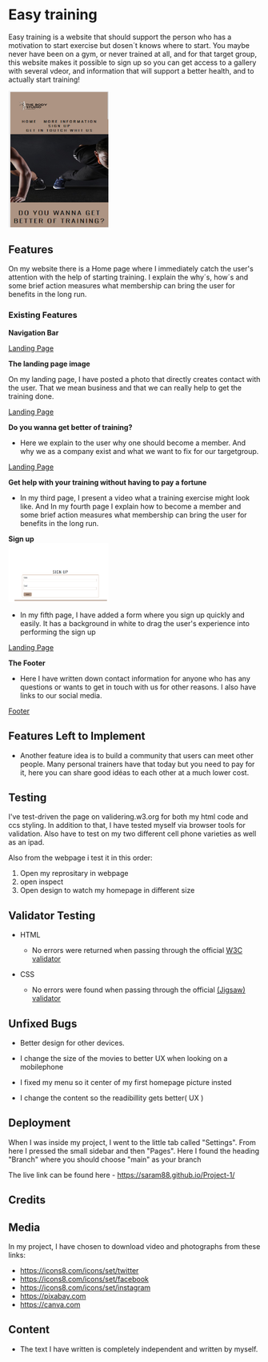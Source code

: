 # Easy training

Easy training is a website that should support the person who has a motivation to start exercise but dosen´t knows where to start. You maybe never have been on a gym, or never trained at all, and for that target group, this website makes it possible to sign up so you can get access to a gallery with several vdeor, and information that will support a better health, and to actually start training!

<img src="Start.png" width="200"/>

## Features 

On my website there is a Home page where I immediately catch the user's attention with the help of starting training. I explain the why´s, how´s and some brief action measures what membership can bring the user for benefits in the long run.

### Existing Features
__Navigation Bar__

[Landing Page](https://saram88.github.io/Project-1/)

__The landing page image__

On my landing page, I have posted a photo that directly creates contact with the user. That we mean business and that we can really help to get the training done.

[Landing Page](https://saram88.github.io/Project-1/)

__Do you wanna get better of training?__

- Here we explain to the user why one should become a member. And why we as a company exist and what we want to fix for our targetgroup.

[Landing Page](https://saram88.github.io/Project-1/#moreinformation)

__Get help with your training without having to pay a fortune__

- In my third page, I present a video what a training exercise might look like. And In my fourth page I explain how to become a member and some brief action measures what membership can bring the user for benefits in the long run.


__Sign up__   
<img src="sign up.png" width="200"/>

- In my fifth page, I have added a form where you sign up quickly and easily. It has a background in white to drag the user's experience into performing the sign up

[Landing Page](https://saram88.github.io/Project-1/#signup)


__The Footer__ 

- Here I have written down contact information for anyone who has any questions or wants to get in touch with us for other reasons. I also have links to our social media.


[Footer](https://saram88.github.io/Project-1/#signup)


## Features Left to Implement

- Another feature idea is to build a community that users can meet other people. Many personal trainers have that today but you need to pay for it, here you can share good idéas to each other at a much lower cost.


## Testing 

I've test-driven the page on validering.w3.org for both my html code and ccs styling. In addition to that, I have tested myself via browser tools for validation. Also have to test on my two different cell phone varieties as well as an ipad.

Also from the webpage i test it in this order:

1. Open my reprositary in webpage
2. open inspect 
3. Open design to watch my homepage in different size 


## Validator Testing 

- HTML
  - No errors were returned when passing through the official [W3C validator](https://validator.w3.org/nu/?doc=https%3A%2F%2Fsaram88.github.io%2FProject-1%2F)

- CSS
  - No errors were found when passing through the official [(Jigsaw) validator](https://jigsaw.w3.org/css-validator/validator?uri=https%3A%2F%2Fsaram88.github.io%2FProject-1%2F&profile=css3svg&usermedium=all&warning=1&vextwarning=&lang=sv)

## Unfixed Bugs

- Better design for other devices.

- I change the size of the movies to better UX when looking on a mobilephone 

- I fixed my menu so it center of my first homepage picture insted

- I change the content so the readibillity gets better( UX ) 


## Deployment

When I was inside my project, I went to the little tab called "Settings". From here I pressed the small sidebar and then "Pages". Here I found the heading "Branch" where you should choose "main" as your branch


The live link can be found here - https://saram88.github.io/Project-1/

## Credits 

## Media

In my project, I have chosen to download video and photographs from these links:

- https://icons8.com/icons/set/twitter
- https://icons8.com/icons/set/facebook 
- https://icons8.com/icons/set/instagram
- https://pixabay.com
- https://canva.com 

## Content 

- The text I have written is completely independent and written by myself.
